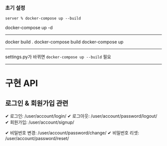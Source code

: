 
### 초기 설정

```shell
server % docker-compose up --build
```

docker-compose up -d

---

docker build .
docker-compose build
docker-compose up

---

settings.py가 바뀌면 `docker-compose up --build` 필요

---

# 구현 API

## 로그인 & 회원가입 관련
✔ 로그인: /user/account/login/
✔ 로그아웃: /user/account/password/logout/
✔ 회원가입: /user/account/signup/

✔ 비밀번호 변경: /user/account/password/change/
✔ 비밀번호 리셋: /user/account/password/reset/